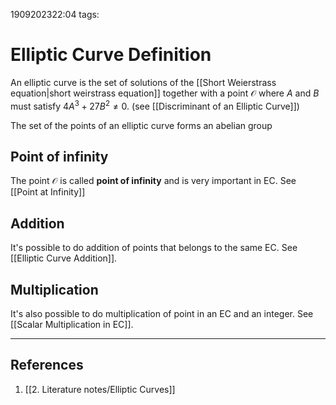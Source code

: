 1909202322:04
tags: 
# Elliptic Curve Definition
An elliptic curve is the set of solutions of the [[Short Weierstrass equation|short weirstrass equation]] together with a point $\mathcal{O}$ where $A$ and $B$ must satisfy $4A^3+27B^2\neq0$. (see [[Discriminant of an Elliptic Curve]])

The set of the points of an elliptic curve forms an abelian group
## Point of infinity
The point $\mathcal{O}$ is called **point of infinity** and is very important in EC. See [[Point at Infinity]]
## Addition
It's possible to do addition of points that belongs to the same EC. See [[Elliptic Curve Addition]].
## Multiplication
It's also possible to do multiplication of point in an EC and an integer. See [[Scalar Multiplication in EC]].

---
## References
1. [[2. Literature notes/Elliptic Curves]]